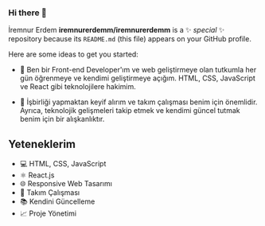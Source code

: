 ### Hi there 👋


İremnur Erdem **iremnurerdemm/iremnurerdemm** is a ✨ _special_ ✨ repository because its `README.md` (this file) appears on your GitHub profile.

Here are some ideas to get you started:
- 🌟 Ben bir Front-end Developer'ım ve web geliştirmeye olan tutkumla her gün öğrenmeye ve kendimi geliştirmeye açığım. HTML, CSS, JavaScript ve React gibi teknolojilere hakimim.
  
- 🚀 İşbirliği yapmaktan keyif alırım ve takım çalışması benim için önemlidir. Ayrıca, teknolojik gelişmeleri takip etmek ve kendimi güncel tutmak benim için bir alışkanlıktır.

## Yeteneklerim

- 💻 HTML, CSS, JavaScript
- ⚛️ React.js
- 🌐 Responsive Web Tasarımı
- 🤝 Takım Çalışması
- 📚 Kendini Güncelleme
- 📈 Proje Yönetimi

